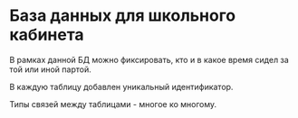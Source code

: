 # База данных для школьного кабинета
В рамках данной БД можно фиксировать, кто и в какое время сидел за той или иной партой.

В каждую таблицу добавлен уникальный идентификатор.

Типы связей между таблицами - многое ко многому.
